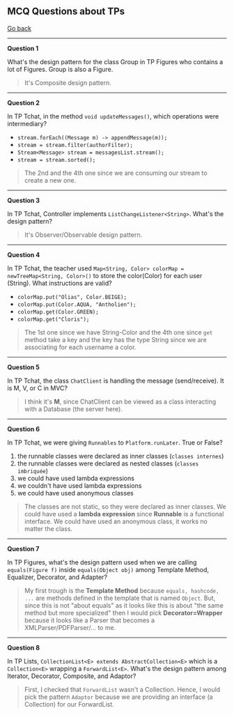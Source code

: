 ## MCQ Questions about TPs

[Go back](index.md)

<hr class="sr">

**Question 1**

What's the design pattern for the class Group in TP Figures
who contains a lot of Figures. Group is also a Figure.

<blockquote class="spoiler">
It's Composite design pattern.
</blockquote>

<hr class="sl">

**Question 2**

In TP Tchat, in the method ``void updateMessages()``,
which operations were intermediary?

* ``stream.forEach((Message m) -> appendMessage(m));``
* ``stream = stream.filter(authorFilter);``
* ``Stream<Message> stream = messagesList.stream();``
* ``stream = stream.sorted();``

<blockquote class="spoiler">
The 2nd and the 4th one since we are consuming our stream
to create a new one.
</blockquote>

<hr class="sr">

**Question 3**

In TP Tchat, Controller implements ``ListChangeListener<String>``.
What's the design pattern?

<blockquote class="spoiler">
It's Observer/Observable design pattern.
</blockquote>

<hr class="sl">

**Question 4**

In TP Tchat, the teacher used ``Map<String, Color> colorMap = newTreeMap<String, Color>()``
to store the color(Color) for each user (String). What instructions
are valid?

* ``colorMap.put("Olias", Color.BEIGE);``
* ``colorMap.put(Color.AQUA, "Antholien");``
* ``colorMap.get(Color.GREEN);``
* ``colorMap.get("Cloris");``

<blockquote class="spoiler">
The 1st one since we have String-Color and the 4th one
since <code>get</code> method take a key and the key has the type String
since we are associating for each username a color.
</blockquote>

<hr class="sr">

**Question 5**

In TP Tchat, the class ``ChatClient`` is handling
the message (send/receive). It is M, V, or C in MVC?

<blockquote class="spoiler">
I think it's <b>M</b>, since ChatClient can be viewed
as a class interacting with a Database (the server here).
</blockquote>

<hr class="sl">

**Question 6**

In TP Tchat, we were giving ``Runnables`` to
``Platform.runLater``. True or False?

1. the runnable classes were declared as inner classes (``classes internes``)
2. the runnable classes were declared as nested classes (``classes imbriquée``)
3. we could have used lambda expressions
4. we couldn't have used lambda expressions
5. we could have used anonymous classes

<blockquote class="spoiler">
The classes are not static, so they were declared as inner classes.
We could have used a <b>lambda expression</b> since
<b>Runnable</b> is a functional interface. We could
have used an anonymous class, it works no matter the class.
</blockquote>

<hr class="sr">

**Question 7**

In TP Figures, what's the design pattern used when we
are calling ``equals(Figure f)`` inside ``equals(Object obj)``
among Template Method, Equalizer, Decorator, and Adapter?

<blockquote class="spoiler">
My first trough is the <b>Template Method</b> because
<code>equals, hashcode, ...</code> are methods defined
in the template that is named <code>Object</code>. But, since
this is not "about equals" as it looks like this is about
"the same method but more specialized" then I would pick
<b>Decorator=Wrapper</b> because it looks like a Parser
that becomes a XMLParser/PDFParser/... to me.
</blockquote>

<hr class="sl">

**Question 8**

In TP Lists, ``CollectionList<E> extends AbstractCollection<E>``
which is a ``Collection<E>`` wrapping a `ForwardList<E>`.
What's the design pattern among Iterator,
Decorator, Composite, and Adaptor?

<blockquote class="spoiler">
First, I checked that <code>ForwardList</code> wasn't
a Collection. Hence, I would pick the pattern
<code>Adaptor</code> because we are providing an interface
(a Collection) for our ForwardList.
</blockquote>